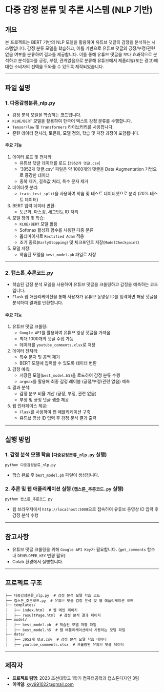 # 다중 감정 분류 및 추론 시스템 (NLP 기반)

## 개요

본 프로젝트는 BERT 기반의 NLP 모델을 활용하여 유튜브 댓글의 감정을 분석하는 시스템입니다. 감정 분류 모델을 학습하고, 이를 기반으로 유튜브 댓글의 긍정/부정/관련 없음 여부를 분류하여 결과를 제공합니다.
이를 통해 유튜브 댓글을 보다 효과적으로 분석하고 분석결과를 긍정, 부정, 관계없음으로 분류해 유튜브에서 제품리뷰(또는 광고)에 대한 소비자의 선택을 도와줄 수 있도록 제작되었습니다.

---

## 파일 설명

### 1. 다중감정분류\_nlp.py

- 감정 분석 모델을 학습하는 코드입니다.
- `KLUE/BERT` 모델을 활용하여 한국어 텍스트 감정 분류를 수행합니다.
- `TensorFlow` 및 `Transformers` 라이브러리를 사용합니다.
- 훈련 데이터 전처리, 토큰화, 모델 정의, 학습 및 저장 과정이 포함됩니다.

#### 주요 기능

1. 데이터 로드 및 전처리:
   - 유튜브 댓글 데이터를 로드 (`3952개 댓글.csv`)
   - '3952개 댓글.csv' 파일은 약 1000개의 댓글을 Data Augmentation 기법으로 증강한 데이터
   - 중복 제거, 결측값 처리, 특수 문자 제거
2. 데이터셋 분리:
   - `train_test_split`을 사용하여 학습 및 테스트 데이터셋으로 분리 (20% 테스트 데이터)
3. BERT 입력 데이터 변환:
   - 토큰화, 마스킹, 세그먼트 ID 처리
4. 모델 정의 및 학습:
   - `KLUE/BERT` 모델 활용
   - Softmax 활성화 함수를 사용한 다중 분류
   - 옵티마이저로 `Rectified Adam` 적용
   - 조기 종료(`EarlyStopping`) 및 체크포인트 저장(`ModelCheckpoint`)
5. 모델 저장:
   - 학습된 모델을 `best_model.pb` 파일로 저장

---

### 2. 캡스톤\_추론코드.py

- 학습된 감정 분석 모델을 사용하여 유튜브 댓글을 크롤링하고 감정을 예측하는 코드입니다.
- `Flask` 웹 애플리케이션을 통해 사용자가 유튜브 동영상 ID를 입력하면 해당 댓글을 분석하여 결과를 반환합니다.

#### 주요 기능

1. 유튜브 댓글 크롤링:
   - `Google API`를 활용하여 유튜브 영상 댓글을 가져옴
   - 최대 1000개의 댓글 수집 가능
   - 데이터를 `youtube_comments.xlsx`로 저장
2. 데이터 전처리:
   - 특수 문자 및 공백 제거
   - BERT 모델에 입력할 수 있도록 데이터 변환
3. 감정 예측:
   - 저장된 모델(`best_model.h5`)을 로드하여 감정 분류 수행
   - `argmax`를 활용해 최종 감정 레이블 (긍정/부정/관련 없음) 예측
4. 결과 분석:
   - 감정 분포 비율 계산 (긍정, 부정, 관련 없음)
   - 부정 및 긍정 댓글 샘플 제공
5. 웹 인터페이스 제공:
   - `Flask`를 사용하여 웹 애플리케이션 구축
   - 유튜브 영상 ID 입력 후 감정 분석 결과 출력

---

## 실행 방법

### 1. 감정 분석 모델 학습 (`다중감정분류_nlp.py` 실행)

```bash
python 다중감정분류_nlp.py
```

- 학습 완료 후 `best_model.pb` 파일이 생성됩니다.

### 2. 추론 및 웹 애플리케이션 실행 (`캡스톤_추론코드.py` 실행)

```bash
python 캡스톤_추론코드.py
```

- 웹 브라우저에서 `http://localhost:5000`으로 접속하여 유튜브 동영상 ID 입력 후 감정 분석 수행

---

## 참고사항

- 유튜브 댓글 크롤링을 위해 `Google API Key`가 필요합니다. (`get_comments` 함수 내 `DEVELOPER_KEY` 변경 필요)
- Colab 환경에서 실행합니다.

---

## 프로젝트 구조

```
├── 다중감정분류_nlp.py  # 감정 분석 모델 학습 코드
├── 캡스톤_추론코드.py  # 유튜브 댓글 감정 분석 및 웹 애플리케이션 코드
├── templates/
│   ├── index.html  # 웹 메인 페이지
│   ├── resultPage.html  # 감정 분석 결과 페이지
├── model/
│   ├── best_model.pb  # 학습된 모델 저장 파일
│   ├── best_model.h5  # 웹 애플리케이션에서 사용하는 모델 파일
├── data/
│   ├── 3952개 댓글.csv  # 감정 분석 모델 학습 데이터
│   ├── youtube_comments.xlsx  # 크롤링된 유튜브 댓글 데이터
```

---

## 제작자

- **프로젝트 팀명**: 2023 조선대학교 1학기 컴퓨터공학과 캡스톤디자인 3팀
- **이메일**: kyy991022@gmail.com


